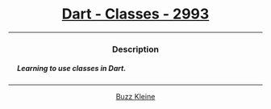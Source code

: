 # [<center>Dart - Classes - 2993</center>](https://intranet.hbtn.io/projects/2993)
 ---
 ### <center>Description</center> 
 ##### &emsp; Learning to use classes in Dart.
 ---
 [<center>Buzz Kleine</center>](https://conkobar.github.io)

